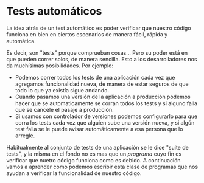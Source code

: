 # Tests automáticos

La idea atrás de un test automático es poder verificar que nuestro código
funciona en bien en ciertos escenarios de manera fácil, rápida y automática.

Es decir, son "tests" porque comprueban cosas... Pero su poder está en que pueden
correr solos, de manera sencilla. Esto a los desarrolladores nos da muchísimas
posibilidades. Por ejemplo:

- Podemos correr todos los tests de una aplicación cada vez que agregamos
funcionalidad nueva, de manera de estar seguros de que todo lo que ya existía
sigue andando.
- Cuando pasamos una versión de la aplicación a producción podemos hacer que
se automaticamente se corran todos los tests y si alguno falla que se cancele
el pasaje a producción.
- Si usamos con controlador de versiones podemos configurarlo para que corra
los tests cada vez que alguien sube una versión nueva, y si algún test falla
se le puede avisar automáticamente a esa persona que lo arregle.

Habitualmente al conjunto de tests de una aplicación se le dice "suite de tests",
y la misma en el fondo no es mas que un _programa_ cuyo fin es verificar
que nuetro código funciona como es debido. A continuación vamos a aprender
como podemos escribir esta clase de programas que nos ayudan a verificar
la funcionalidad de nuestro código.

